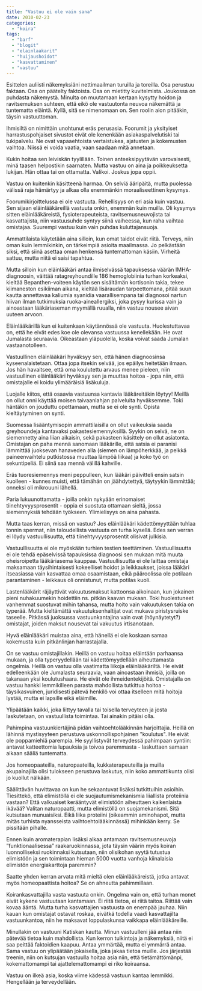```yaml
---
title: "Vastuu ei ole vain sana"
date: 2010-02-23
categories: 
  - "koira"
tags: 
  - "barf"
  - "blogit"
  - "elainlaakarit"
  - "huijaushoidot"
  - "kasvattaminen"
  - "vastuu"
---
```


Esittelen auliisti näkemyksiäni nettimaailman turuilla ja toreilla. Osa perustuu faktaan. Osa on päätelty faktoista. Osa on mietitty kuvitelmista. Joukossa on puhdasta näkemystä. Minulta on muutamaan kertaan kysytty hoidon ja ravitsemuksen suhteen, että eikö ole vastuutonta neuvoa näkemättä ja tuntematta eläintä. Kyllä, sitä se nimenomaan on. Sen roolin aion pitääkin, täysin vastuuttoman.

<!--more-->

Ihmisiltä on nimittäin unohtunut eräs perusasia. Foorumit ja yksityiset harrastuspohjaiset sivustot eivät ole kenenkään asiakaspalvelutiski tai tukipalvelu. Ne ovat vapaaehtoista vertaistukea, ajatusten ja kokemusten vaihtoa. Niissä ei voida vaatia, vaan saadaan mitä annetaan.

Kukin hoitaa sen leiviskän tyylillään. Toinen anteeksipyytävän varovaisesti, minä taasen helpostikin saarnaten. Mutta vastuu on aina ja poikkeuksetta lukijan. Hän ottaa tai on ottamatta. Valikoi. Joskus jopa oppii.

Vastuu on kuitenkin käsitteenä harmaa. On selviä ääripäitä, mutta puolessa välissä raja hämärtyy ja alkaa olla enemmänkin moraaliseettinen kysymys.

Foorumikirjoittelussa ei ole vastuuta. Rehellisyys on eri asia kuin vastuu. Sen sijaan eläinlääkäreillä vastuuta onkin, enemmän kuin muilla. Oli kysymys sitten eläinlääkäreistä, fysioterapeuteista, ravitsemusneuvojista tai kasvattajista, niin vastuusuhde syntyy siinä vaiheessa, kun raha vaihtaa omistajaa. Suurempi vastuu kuin vain puhdas kuluttajansuoja.

Ammattilaista käytetään aina silloin, kun omat taidot eivät riitä. Terveys, niin oman kuin lemmikinkin, on tärkeimpiä asioita maailmassa. Jo pelkästään siksi, että siinä asettaa oman henkensä tuntemattoman käsiin. Virheitä sattuu, mutta niitä ei saisi tapahtua.

Mutta silloin kun eläinlääkäri antaa ilmiselvässä tapauksessa väärän IMHA-diagnoosin, väittää ratagreyhoundille 186 hemoglobiinia turhan korkeaksi, kieltää Bepanthen-voiteen käytön sen sisältämän kortisonin takia, tekee kiimaneston esikiiman aikana, kieltää lisäraudan tarpeettomana, pitää suun kautta annettavaa kaliumia syanidia vaarallisempana tai diagnosoi nartun hiivan ilman tutkimuksia ruoka-aineallergiksi, joka pysyy kurissa vain ja ainoastaan lääkäriaseman myymällä ruualla, niin vastuu nousee aivan uuteen arvoon.

Eläinlääkärillä kun ei kuitenkaan käytännössä ole vastuuta. Huolestuttavaa on, että he eivät edes koe ole olevansa vastuussa kenellekään. He ovat Jumalasta seuraavia. Oikeastaan yläpuolella, koska voivat saada Jumalan vastaanotolleen.

Vastuullinen eläinlääkäri hyväksyy sen, että hänen diagnoosinsa kyseenalaistetaan. Ottaa jopa itsekin selvää, jos epäilys heitetään ilmaan. Jos hän havaitsee, että oma koulutettu arvaus menee pieleen, niin vastuullinen eläinlääkäri hyväksyy sen ja muuttaa hoitoa - jopa niin, että omistajalle ei koidu ylimääräisiä lisäkuluja.

Luojalle kiitos, että osaavia vastuunsa kantavia lääkäreitäkin löytyy! Meillä on ollut onni käyttää moisen taivaanlahjan palveluita hyväksemme. Toki häntäkin on jouduttu opettamaan, mutta se ei ole synti. Opista kieltäytyminen on synti.

Suomessa lisääntymisopin ammattilaisilla on ollut vaikeuksia saada greyhoundeja kantavaksi pakastesiemennyksillä. Syykin on selvä, ne on siemennetty aina liian aikaisin, sekä pakasteen käsittely on ollut asiatonta. Omistajan on paha mennä sanomaan lääkärille, että satsia ei paranisi lämmittää juoksevan hanaveden alla (siemen on lämpöherkkää, ja pelkkä paineenvaihtelu putkistossa muuttaa lämpöä liikaa) ja koko työ on sekuntipeliä. Ei siinä saa mennä välillä kahville.

Eräs tuoresiemennys meni peppulleen, kun lääkäri päivitteli ensin satsin kuolleen - kunnes muisti, että tämähän on jäähdytettyä, täytyykin lämmittää; onneksi oli mikrouuni lähellä.

Paria lukuunottamatta - joilla onkin nykyään erinomaiset tiinehtyvyysprosentit - oppia ei suostuta ottamaan sieltä, jossa siemennyksiä tehdään työkseen. Ylimielisyys on aina pahasta.

Mutta taas kerran, missä on vastuu? Jos eläinlääkäri kädettömyyttään tuhlaa tonnin spermat, niin taloudellista vastuuta on turha kysellä. Edes sen verran ei löydy vastuullisuutta, että tiinehtyvyysprosentit olisivat julkisia.

Vastuullisuutta ei ole myöskään turhien testien teettäminen. Vastuullisuutta ei ole tehdä epäselvissä tapauksissa diagnoosi sen mukaan mitä muuta oheisroipetta lääkäriasema kauppaa. Vastuullisuutta ei ole laittaa omistaja maksamaan täysihintaisesti kokeelliset hoidot ja leikkaukset, joissa lääkäri itseasiassa vain kasvattaa omaa osaamistaan, eikä pääroolissa ole potilaan parantaminen - leikkaus oli onnistunut, mutta potilas kuoli.

Lastenlääkärit räjäyttivät vakuutusmaksut kattoonsa aikoinaan, kun jokainen pieni nuhakuumekin hoidettiin ns. pitkän kaavan mukaan. Toki huolestuneet vanhemmat suostuvat mihin tahansa, mutta hoito vain vakuutuksen takia on typerää. Mutta kieltämättä vakuutuksenhaltijat ovat mukava piristysruiske taseelle. Pitkässä juoksussa vastuunkantajina vain ovat (höynäytetyt?) omistajat, joiden maksut nousevat tai vakuutus irtisanotaan.

Hyvä eläinlääkäri muistaa aina, että hänellä ei ole koskaan samaa kokemusta kuin pitkänlinjan harrastajalla.

On se vastuu omistajillakin. Heillä on vastuu hoitaa eläintään parhaansa mukaan, ja olla typeryydellään tai kädettömyydellään aiheuttamasta ongelmia. Heillä on vastuu olla vaatimatta liikoja eläinlääkäriltä. He eivät edelleenkään ole Jumalasta seuraavia, vaan ainoastaan ihmisiä, joilla on takanaan yksi koulutushaara. He eivät ole ihmeidentekijöitä. Omistajalla on vastuu hankki lemmikilleen parasta mahdollista tutkittua hoitoa - täysikasvuinen, juridisesti pätevä henkilö voi ottaa itselleen mitä hoitoja lystää, mutta ei lapsille eikä eläimille.

Ylipäätään kaikki, joka liittyy tavalla tai toisella terveyteen ja josta laskutetaan, on vastuullista toimintaa. Tai ainakin pitäisi olla.

Pahimpina vastuunkiertäjinä pidän vaihtoehtolääkinnän harjoittajia. Heillä on lähinnä mystisyyteen perustuva uskonnollispohjainen "koulutus". He eivät ole poppamiehiä parempia. He syyllistyvät terveydessä pahimpaan syntiin: antavat katteettomia lupauksia ja toivoa paremmasta - laskuttaen samaan aikaan sääliä tuntematta.

Jos homeopaateilla, naturopaateilla, kukkaterapeuteilla ja muilla akupainajilla olisi tulokseen perustuva laskutus, niin koko ammattikunta olisi jo kuollut nälkään.

Säälittävän huvittavaa on kun he sekaantuvat lisäksi tutkittuihin asioihin. Tiesittekö, että elimistöllä ei ole suojautumismekanismia liiallista proteiinia vastaan? Että valkuaiset kerääntyvät elimistöön aiheuttaen kaikenlaista ikävää? Valitan naturopaatti, mutta elimistöllä on suojamekanismi. Sitä kutsutaan munuaisiksi. Eikä liika proteiini (oikeammin aminohapot, mutta mitäs turhista nyansseista vaihtoehtolääkinnässä) mihinkään kerry. Se pissitään pihalle.

Ennen kuin aromaterapian lisäksi alkaa antamaan ravitsemusneuvoja ”funktionaalisessa” raakaruokinnassa, jota täysin väärin myös koiran luonnolliseksi ruokinnaksi kutsutaan, niin olisikohan syytä tutustua elimistöön ja sen toimintaan hieman 5000 vuotta vanhoja kiinalaisia elimistön energiakarttoja paremmin?

Saatte yhden kerran arvata mitä mieltä olen eläinlääkäreistä, jotka antavat myös homeopaattista hoitoa? Se on ahneutta pahimmillaan.

Koirankasvattajilla vasta vastuuta onkin. Ongelma vain on, että turhan monet eivät kykene vastuutaan kantamaan. Ei riitä tietoa, ei riitä taitoa. Riittää vain kovaa ääntä. Mutta turha kasvattajien vastuusta on enempää jauhaa. Niin kauan kun omistajat ostavat roskaa, eivätkä todella vaadi kasvattajilta vastuunkantoa, niin he maksavat loppulaskunsa vaikkapa eläinlääkäreille.

Minullakin on vastuuni Katiskan kautta. Minun vastuulleni jää antaa niin pätevää tietoa kuin mahdollista. Kun kerron tulkintoja ja näkemyksiä, niitä ei saa peittää faktoidien kaapuu. Antaa ymmärtää, mutta ei ymmärrä antaa. Sama vastuu on ylipäätään jokaisella, joka jakaa tietoa muille. Jos järjestää treenin, niin on kutsujan vastuulla hoitaa asia niin, että tietämättömänpi, kokemattomampi tai ajattelemattomampi ei riko koiraansa.

Vastuu on ilkeä asia, koska viime kädessä vastuun kantaa lemmikki. Hengellään ja terveydellään.
